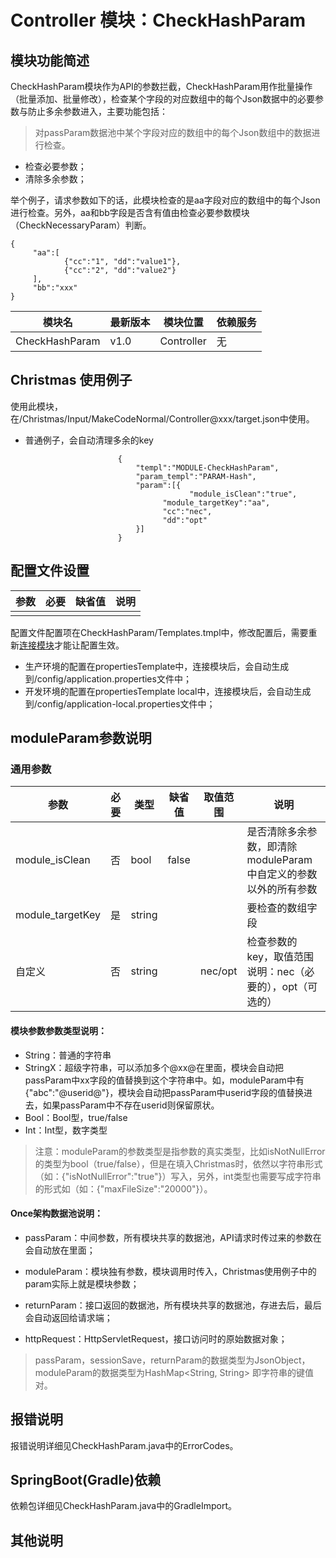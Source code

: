 # Controller 模块：CheckHashParam

## 模块功能简述

CheckHashParam模块作为API的参数拦截，CheckHashParam用作批量操作（批量添加、批量修改），检查某个字段的对应数组中的每个Json数据中的必要参数与防止多余参数进入，主要功能包括：

> 对passParam数据池中某个字段对应的数组中的每个Json数组中的数据进行检查。

- 检查必要参数；
- 清除多余参数；

举个例子，请求参数如下的话，此模块检查的是aa字段对应的数组中的每个Json进行检查。另外，aa和bb字段是否含有值由检查必要参数模块（CheckNecessaryParam）判断。

```
{
	 "aa":[
	 		{"cc":"1", "dd":"value1"},
	 		{"cc":"2", "dd":"value2"}
	 ],
	 "bb":"xxx"
}
```


| 模块名         | 最新版本 | 模块位置   | 依赖服务 |
| -------------- | -------- | ---------- | -------- |
| CheckHashParam | v1.0     | Controller | 无       |

## Christmas 使用例子

使用此模块，在/Christmas/Input/MakeCodeNormal/Controller@xxx/target.json中使用。

- 普通例子，会自动清理多余的key

```
                        {
                            "templ":"MODULE-CheckHashParam",
                            "param_templ":"PARAM-Hash",
                            "param":[{
                            			"module_isClean":"true",
                                  "module_targetKey":"aa",
                                  "cc":"nec",
                                  "dd":"opt"
                            }]
                        }
```

## 配置文件设置

| 参数 | 必要 | 缺省值 | 说明 |
| ---- | ---- | ------ | ---- |
|      |      |        |      |

配置文件配置项在CheckHashParam/Templates.tmpl中，修改配置后，需要重新[连接模块](https://stoprefactoring.com/#content@content#framework/once/module-link)才能让配置生效。

- 生产环境的配置在propertiesTemplate中，连接模块后，会自动生成到/config/application.properties文件中；
- 开发环境的配置在propertiesTemplate local中，连接模块后，会自动生成到/config/application-local.properties文件中；

## moduleParam参数说明

### 通用参数

| 参数             | 必要 | 类型   | 缺省值 | 取值范围 | 说明                                                         |
| ---------------- | ---- | ------ | ------ | -------- | ------------------------------------------------------------ |
| module_isClean   | 否   | bool   | false  |          | 是否清除多余参数，即清除moduleParam中自定义的参数以外的所有参数 |
| module_targetKey | 是   | string |        |          | 要检查的数组字段                                             |
| 自定义           | 否   | string |        | nec/opt  | 检查参数的key，取值范围说明：nec（必要的），opt（可选的）    |

#### 模块参数参数类型说明：

- String：普通的字符串
- StringX：超级字符串，可以添加多个@xx@在里面，模块会自动把passParam中xx字段的值替换到这个字符串中。如，moduleParam中有{"abc":"@userid@"}，模块会自动把passParam中userid字段的值替换进去，如果passParam中不存在userid则保留原状。
- Bool：Bool型，true/false
- Int：Int型，数字类型

>注意：moduleParam的参数类型是指参数的真实类型，比如isNotNullError的类型为bool（true/false），但是在填入Christmas时，依然以字符串形式（如：{"isNotNullError":"true"}）写入，另外，int类型也需要写成字符串的形式如（如：{"maxFileSize":"20000"}）。

#### Once架构数据池说明：

- passParam：中间参数，所有模块共享的数据池，API请求时传过来的参数在会自动放在里面；

- moduleParam：模块独有参数，模块调用时传入，Christmas使用例子中的param实际上就是模块参数；

- returnParam：接口返回的数据池，所有模块共享的数据池，存进去后，最后会自动返回给请求端；

- httpRequest：HttpServletRequest，接口访问时的原始数据对象；

> passParam，sessionSave，returnParam的数据类型为JsonObject，moduleParam的数据类型为HashMap<String, String> 即字符串的键值对。

## 报错说明

报错说明详细见CheckHashParam.java中的ErrorCodes。

## SpringBoot(Gradle)依赖

依赖包详细见CheckHashParam.java中的GradleImport。

## 其他说明
